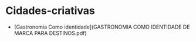 # Cidades-criativas

- [Gastronomia Como identidade](GASTRONOMIA COMO IDENTIDADE DE MARCA PARA DESTINOS.pdf)
